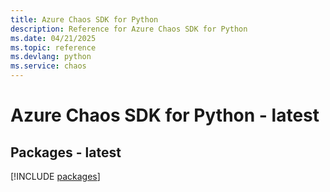 ```yaml
---
title: Azure Chaos SDK for Python
description: Reference for Azure Chaos SDK for Python
ms.date: 04/21/2025
ms.topic: reference
ms.devlang: python
ms.service: chaos
---
```

# Azure Chaos SDK for Python - latest
## Packages - latest
[!INCLUDE [packages](chaos-index.md)]